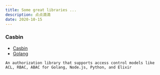 ```yaml
---
title: Some great libraries ...
description: 点点滴滴
date: 2020-10-15
---
```


### Casbin

* [Casbin](https://casbin.org)
* [Golang](https://github.com/casbin/casbin)

```
An authorization library that supports access control models like
ACL, RBAC, ABAC for Golang, Node.js, Python, and Elixir
```
